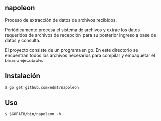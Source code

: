 ## napoleon

Proceso de extracción de datos de archivos recibidos.

Periódicamente procesa el sistema de archivos y extrae los datos requeridos de archivos de recepción, para su posterior ingreso a base de datos y consulta.

El proyecto consiste de un programa en go. En este directorio se encuentran todos los archivos necesarios para compilar y empaquetar el binario ejecutable.

## Instalación

    $ go get github.com/edmt/napoleon
    
## Uso

    $ $GOPATH/bin/napoleon -h
